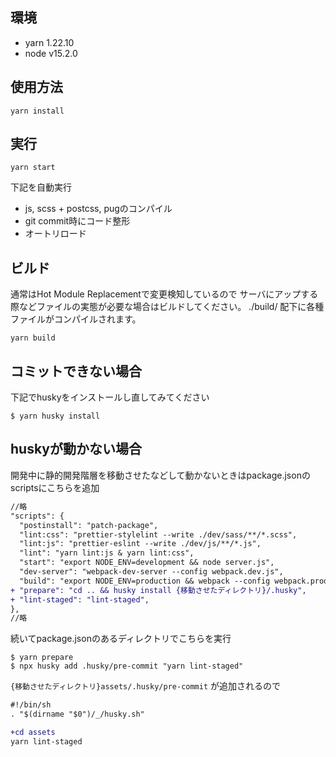 ## 環境

- yarn 1.22.10
- node v15.2.0

## 使用方法

```
yarn install
```

## 実行

```
yarn start
```
下記を自動実行

* js, scss + postcss, pugのコンパイル
* git commit時にコード整形
* オートリロード

## ビルド

通常はHot Module Replacementで変更検知しているので
サーバにアップする際などファイルの実態が必要な場合はビルドしてください。
./build/ 配下に各種ファイルがコンパイルされます。
```
yarn build
```

## コミットできない場合

下記でhuskyをインストールし直してみてください

```
$ yarn husky install
```

## huskyが動かない場合

開発中に静的開発階層を移動させたなどして動かないときはpackage.jsonのscriptsにこちらを追加

```diff
//略
"scripts": {
  "postinstall": "patch-package",
  "lint:css": "prettier-stylelint --write ./dev/sass/**/*.scss",
  "lint:js": "prettier-eslint --write ./dev/js/**/*.js",
  "lint": "yarn lint:js & yarn lint:css",
  "start": "export NODE_ENV=development && node server.js",
  "dev-server": "webpack-dev-server --config webpack.dev.js",
  "build": "export NODE_ENV=production && webpack --config webpack.production.js",
+ "prepare": "cd .. && husky install {移動させたディレクトリ}/.husky",
+ "lint-staged": "lint-staged",
},
//略
```

続いてpackage.jsonのあるディレクトリでこちらを実行

```
$ yarn prepare
$ npx husky add .husky/pre-commit "yarn lint-staged"
```

```{移動させたディレクトリ}assets/.husky/pre-commit``` が追加されるので

```diff
#!/bin/sh
. "$(dirname "$0")/_/husky.sh"

+cd assets
yarn lint-staged
```
